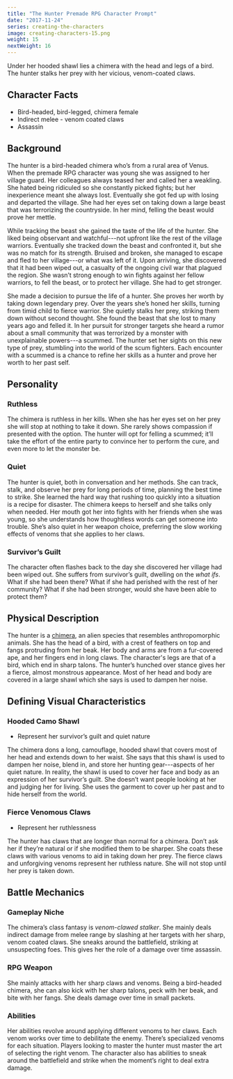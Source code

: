 ```yaml
---
title: "The Hunter Premade RPG Character Prompt"
date: "2017-11-24"
series: creating-the-characters
image: creating-characters-15.png
weight: 15
nextWeight: 16
---
```


Under her hooded shawl lies a chimera with the head and legs of a bird. The hunter stalks her prey with her vicious, venom-coated claws.<!--more-->

## Character Facts
- Bird-headed, bird-legged, chimera female
- Indirect melee - venom coated claws
- Assassin

## Background
The hunter is a bird-headed chimera who’s from a rural area of Venus. When the premade RPG character was young she was assigned to her village guard. Her colleagues always teased her and called her a weakling. She hated being ridiculed so she constantly picked fights; but her inexperience meant she always lost. Eventually she got fed up with losing and departed the village. She had her eyes set on taking down a large beast that was terrorizing the countryside. In her mind, felling the beast would prove her mettle.

While tracking the beast she gained the taste of the life of the hunter. She liked being observant and watchful---not upfront like the rest of the village warriors. Eventually she tracked down the beast and confronted it, but she was no match for its strength. Bruised and broken, she managed to escape and fled to her village---or what was left of it. Upon arriving, she discovered that it had been wiped out, a casualty of the ongoing civil war that plagued the region. She wasn’t strong enough to win fights against her fellow warriors, to fell the beast, or to protect her village. She had to get stronger.

She made a decision to pursue the life of a hunter. She proves her worth by taking down legendary prey. Over the years she’s honed her skills, turning from timid child to fierce warrior. She quietly stalks her prey, striking them down without second thought. She found the beast that she lost to many years ago and felled it. In her pursuit for stronger targets she heard a rumor about a small community that was terrorized by a monster with unexplainable powers---a scummed. The hunter set her sights on this new type of prey, stumbling into the world of the scum fighters. Each encounter with a scummed is a chance to refine her skills as a hunter and prove her worth to her past self.

## Personality
### Ruthless
The chimera is ruthless in her kills. When she has her eyes set on her prey she will stop at nothing to take it down. She rarely shows compassion if presented with the option. The hunter will opt for felling a scummed; it’ll take the effort of the entire party to convince her to perform the cure, and even more to let the monster be.

### Quiet
The hunter is quiet, both in conversation and her methods. She can track, stalk, and observe her prey for long periods of time, planning the best time to strike. She learned the hard way that rushing too quickly into a situation is a recipe for disaster. The chimera keeps to herself and she talks only when needed. Her mouth got her into fights with her friends when she was young, so she understands how thoughtless words can get someone into trouble. She’s also quiet in her weapon choice, preferring the slow working effects of venoms that she applies to her claws.

### Survivor’s Guilt
The character often flashes back to the day she discovered her village had been wiped out. She suffers from survivor’s guilt, dwelling on the _what ifs_. What if she had been there? What if she had perished with the rest of her community? What if she had been stronger, would she have been able to protect them?

## Physical Description
The hunter is a [chimera](/blog/creating-the-characters/animal-rpg-character-race/), an alien species that resembles anthropomorphic animals. She has the head of a bird, with a crest of feathers on top and fangs protruding from her beak. Her body and arms are from a fur-covered ape, and her fingers end in long claws. The character's legs are that of a bird, which end in sharp talons. The hunter’s hunched over stance gives her a fierce, almost monstrous appearance. Most of her head and body are covered in a large shawl which she says is used to dampen her noise.

## Defining Visual Characteristics

### Hooded Camo Shawl
- Represent her survivor’s guilt and quiet nature

The chimera dons a long, camouflage, hooded shawl that covers most of her head and extends down to her waist. She says that this shawl is used to dampen her noise, blend in, and store her hunting gear---aspects of her quiet nature. In reality, the shawl is used to cover her face and body as an expression of her survivor’s guilt. She doesn’t want people looking at her and judging her for living. She uses the garment to cover up her past and to hide herself from the world.

### Fierce Venomous Claws
- Represent her ruthlessness

The hunter has claws that are longer than normal for a chimera. Don’t ask her if they’re natural or if she modified them to be sharper. She coats these claws with various venoms to aid in taking down her prey. The fierce claws and unforgiving venoms represent her ruthless nature. She will not stop until her prey is taken down.

## Battle Mechanics
### Gameplay Niche
The chimera’s class fantasy is _venom-clawed stalker_. She mainly deals indirect damage from melee range by slashing at her targets with her sharp, venom coated claws. She sneaks around the battlefield, striking at unsuspecting foes. This gives her the role of a damage over time assassin.

### RPG Weapon
She mainly attacks with her sharp claws and venoms. Being a bird-headed chimera, she can also kick with her sharp talons, peck with her beak, and bite with her fangs. She deals damage over time in small packets.

### Abilities
Her abilities revolve around applying different venoms to her claws. Each venom works over time to debilitate the enemy. There’s specialized venoms for each situation. Players looking to master the hunter must master the art of selecting the right venom. The character also has abilities to sneak around the battlefield and strike when the moment’s right to deal extra damage.
